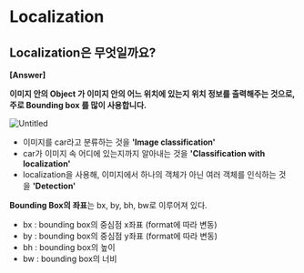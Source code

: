 # Localization

## Localization은 무엇일까요?

**[Answer]**

**이미지 안의 Object 가 이미지 안의 어느 위치에 있는지 위치 정보를 출력해주는 것으로, 주로 Bounding box 를 많이 사용합니다.**

![Untitled](Image6/Untitled%Untitled.png)


- 이미지를 car라고 분류하는 것을 **'Image classification'**
- car가 이미지 속 어디에 있는지까지 알아내는 것을 **'Classification with localization'**
- localization을 사용해, 이미지에서 하나의 객체가 아닌 여러 객체를 인식하는 것을 **'Detection'**

**Bounding Box의 좌표**는 bx, by, bh, bw로 이루어져 있다.

- bx : bounding box의 중심점 x좌표 (format에 따라 변동)
- by : bounding box의 중심점 y좌표 (format에 따라 변동)
- bh : bounding box의 높이
- bw : bounding box의 너비